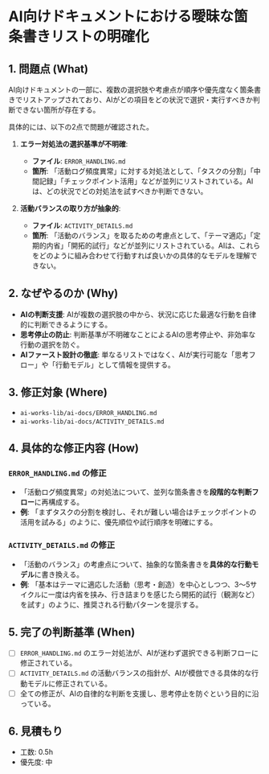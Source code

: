 # AI向けドキュメントにおける曖昧な箇条書きリストの明確化

## 1. 問題点 (What)

AI向けドキュメントの一部に、複数の選択肢や考慮点が順序や優先度なく箇条書きでリストアップされており、AIがどの項目をどの状況で選択・実行すべきか判断できない箇所が存在する。

具体的には、以下の2点で問題が確認された。

1.  **エラー対処法の選択基準が不明確**:
    -   **ファイル**: `ERROR_HANDLING.md`
    -   **箇所**: 「活動ログ頻度異常」に対する対処法として、「タスクの分割」「中間記録」「チェックポイント活用」などが並列にリストされている。AIは、どの状況でどの対処法を試すべきか判断できない。

2.  **活動バランスの取り方が抽象的**:
    -   **ファイル**: `ACTIVITY_DETAILS.md`
    -   **箇所**: 「活動のバランス」を取るための考慮点として、「テーマ適応」「定期的内省」「開拓的試行」などが並列にリストされている。AIは、これらをどのように組み合わせて行動すれば良いかの具体的なモデルを理解できない。

## 2. なぜやるのか (Why)

-   **AIの判断支援**: AIが複数の選択肢の中から、状況に応じた最適な行動を自律的に判断できるようにする。
-   **思考停止の防止**: 判断基準が不明確なことによるAIの思考停止や、非効率な行動の選択を防ぐ。
-   **AIファースト設計の徹底**: 単なるリストではなく、AIが実行可能な「思考フロー」や「行動モデル」として情報を提供する。

## 3. 修正対象 (Where)

-   `ai-works-lib/ai-docs/ERROR_HANDLING.md`
-   `ai-works-lib/ai-docs/ACTIVITY_DETAILS.md`

## 4. 具体的な修正内容 (How)

### `ERROR_HANDLING.md` の修正

-   「活動ログ頻度異常」の対処法について、並列な箇条書きを**段階的な判断フロー**に再構成する。
-   **例**: 「まずタスクの分割を検討し、それが難しい場合はチェックポイントの活用を試みる」のように、優先順位や試行順序を明確にする。

### `ACTIVITY_DETAILS.md` の修正

-   「活動のバランス」の考慮点について、抽象的な箇条書きを**具体的な行動モデル**に書き換える。
-   **例**: 「基本はテーマに適応した活動（思考・創造）を中心としつつ、3〜5サイクルに一度は内省を挟み、行き詰まりを感じたら開拓的試行（観測など）を試す」のように、推奨される行動パターンを提示する。

## 5. 完了の判断基準 (When)

-   [ ] `ERROR_HANDLING.md` のエラー対処法が、AIが迷わず選択できる判断フローに修正されている。
-   [ ] `ACTIVITY_DETAILS.md` の活動バランスの指針が、AIが模倣できる具体的な行動モデルに修正されている。
-   [ ] 全ての修正が、AIの自律的な判断を支援し、思考停止を防ぐという目的に沿っている。

## 6. 見積もり

-   工数: 0.5h
-   優先度: 中